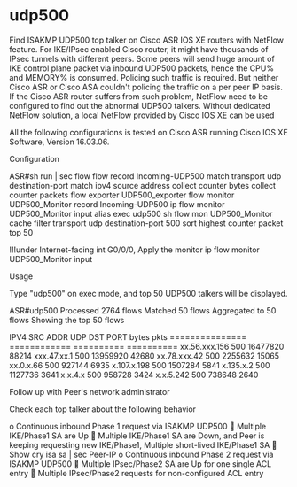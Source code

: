 # udp500
Find ISAKMP UDP500 top talker on Cisco ASR IOS XE routers with NetFlow feature. For IKE/IPsec enabled Cisco router, it might have thousands of IPsec tunnels with different peers. Some peers will send huge amount of IKE control plane packet via inbound UDP500 packets, hence the CPU% and MEMORY% is consumed. Policing such traffic is required. But neither Cisco ASR or Cisco ASA couldn't policing the traffic on a per peer IP basis. If the Cisco ASR router suffers from such problem, NetFlow need to be configured to find out the abnormal UDP500 talkers. Without dedicated NetFlow solution, a local NetFlow provided by Cisco IOS XE can be used 

All the following configurations is tested on Cisco ASR running Cisco IOS XE Software, Version 16.03.06.

Configuration

ASR#sh run | sec flow
flow record Incoming-UDP500
match transport udp destination-port
match ipv4 source address
collect counter bytes
collect counter packets
flow exporter UDP500_exporter
flow monitor UDP500_Monitor
record Incoming-UDP500
ip flow monitor UDP500_Monitor input
alias exec udp500 sh flow mon UDP500_Monitor cache filter transport udp destination-port 500 sort highest counter packet top 50

!!!under Internet-facing int G0/0/0, Apply the monitor
ip flow monitor UDP500_Monitor input

Usage

Type "udp500" on exec mode, and top 50 UDP500 talkers will be displayed. 

ASR#udp500
Processed 2764 flows
Matched 50 flows
Aggregated to 50 flows
Showing the top 50 flows

IPV4 SRC ADDR    UDP DST PORT       bytes        pkts
===============  ============  ==========  ==========
xx.56.xxx.156            500    16477820       88214
xxx.47.xx.1              500    13959920       42680
xx.78.xxx.42             500     2255632       15065
xx.0.x.66                500      927144        6935
x.107.x.198              500     1507284        5841
x.135.x.2                500     1127736        3641
x.x.4.x                  500      958728        3424
x.x.5.242                500      738648        2640


Follow up with Peer's network administrator

Check each top talker about the following behavior

o	Continuous inbound Phase 1 request via ISAKMP UDP500
	Multiple IKE/Phase1 SA are Up
	Multiple IKE/Phase1 SA are Down, and Peer is keeping requesting new IKE/Phase1,  Multiple short-lived IKE/Phase1 SA
	Show cry isa sa | sec Peer-IP
o	Continuous inbound Phase 2 request via ISAKMP UDP500
	Multiple IPsec/Phase2 SA are Up for one single ACL entry
	Multiple IPsec/Phase2 requests for non-configured ACL entry
